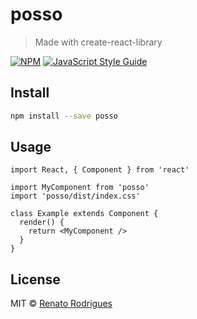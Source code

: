 # posso

> Made with create-react-library

[![NPM](https://img.shields.io/npm/v/posso.svg)](https://www.npmjs.com/package/posso) [![JavaScript Style Guide](https://img.shields.io/badge/code_style-standard-brightgreen.svg)](https://standardjs.com)

## Install

```bash
npm install --save posso
```

## Usage

```tsx
import React, { Component } from 'react'

import MyComponent from 'posso'
import 'posso/dist/index.css'

class Example extends Component {
  render() {
    return <MyComponent />
  }
}
```

## License

MIT © [Renato Rodrigues](https://github.com/rrodriguesilva)
